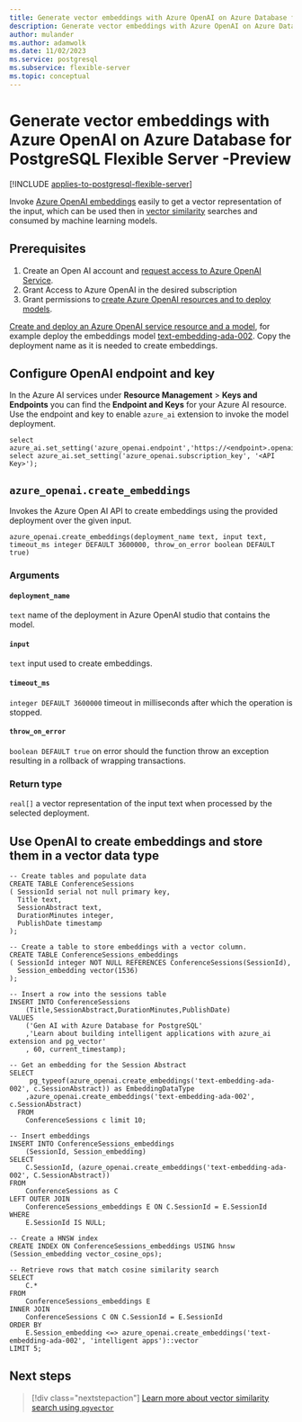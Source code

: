 ```yaml
---
title: Generate vector embeddings with Azure OpenAI on Azure Database for PostgreSQL Flexible Server -Preview
description: Generate vector embeddings with Azure OpenAI on Azure Database for PostgreSQL Flexible Server -Preview
author: mulander
ms.author: adamwolk
ms.date: 11/02/2023
ms.service: postgresql
ms.subservice: flexible-server
ms.topic: conceptual
---
```


# Generate vector embeddings with Azure OpenAI on Azure Database for PostgreSQL Flexible Server -Preview

[!INCLUDE [applies-to-postgresql-flexible-server](../includes/applies-to-postgresql-flexible-server.md)]

Invoke [Azure OpenAI embeddings](../../ai-services/openai/reference.md#embeddings) easily to get a vector representation of the input, which can be used then in [vector similarity](./how-to-use-pgvector.md) searches and consumed by machine learning models.

## Prerequisites

1. Create an Open AI account and [request access to Azure OpenAI Service](https://aka.ms/oai/access).
1. Grant Access to Azure OpenAI in the desired subscription  
1. Grant permissions to [create Azure OpenAI resources and to deploy models](../../ai-services/openai/how-to/role-based-access-control.md). 

[Create and deploy an Azure OpenAI service resource and a model](../../ai-services/openai/how-to/create-resource.md), for example deploy the embeddings model [text-embedding-ada-002](../../ai-services/openai/concepts/models.md#embeddings-models). Copy the deployment name as it is needed to create embeddings. 


## Configure OpenAI endpoint and key

In the Azure AI services under **Resource Management** > **Keys and Endpoints** you can find the **Endpoint and Keys** for your Azure AI resource. Use the endpoint and key to enable `azure_ai` extension to invoke the model deployment.

```postgresql
select azure_ai.set_setting('azure_openai.endpoint','https://<endpoint>.openai.azure.com'); 
select azure_ai.set_setting('azure_openai.subscription_key', '<API Key>'); 
```

## `azure_openai.create_embeddings`

Invokes the Azure Open AI API to create embeddings using the provided deployment over the given input.

```postgresql
azure_openai.create_embeddings(deployment_name text, input text, timeout_ms integer DEFAULT 3600000, throw_on_error boolean DEFAULT true)
```

### Arguments

#### `deployment_name`

`text` name of the deployment in Azure OpenAI studio that contains the model.

#### `input`

`text` input used to create embeddings.

#### `timeout_ms`

`integer DEFAULT 3600000` timeout in milliseconds after which the operation is stopped.

#### `throw_on_error`

`boolean DEFAULT true` on error should the function throw an exception resulting in a rollback of wrapping transactions.

### Return type

`real[]` a vector representation of the input text when processed by the selected deployment.

## Use OpenAI to create embeddings and store them in a vector data type

```postgresql
-- Create tables and populate data 
CREATE TABLE ConferenceSessions 
( SessionId serial not null primary key, 
  Title text, 
  SessionAbstract text, 
  DurationMinutes integer, 
  PublishDate timestamp
); 

-- Create a table to store embeddings with a vector column. 
CREATE TABLE ConferenceSessions_embeddings 
( SessionId integer NOT NULL REFERENCES ConferenceSessions(SessionId), 
  Session_embedding vector(1536) 
); 

-- Insert a row into the sessions table 
INSERT INTO ConferenceSessions
    (Title,SessionAbstract,DurationMinutes,PublishDate)  
VALUES
    ('Gen AI with Azure Database for PostgreSQL' 
    ,'Learn about building intelligent applications with azure_ai extension and pg_vector'  
    , 60, current_timestamp); 
 
-- Get an embedding for the Session Abstract 
SELECT
     pg_typeof(azure_openai.create_embeddings('text-embedding-ada-002', c.SessionAbstract)) as EmbeddingDataType 
    ,azure_openai.create_embeddings('text-embedding-ada-002', c.SessionAbstract) 
  FROM
    ConferenceSessions c limit 10; 

-- Insert embeddings  
INSERT INTO ConferenceSessions_embeddings
    (SessionId, Session_embedding) 
SELECT
    C.SessionId, (azure_openai.create_embeddings('text-embedding-ada-002', C.SessionAbstract)) 
FROM
    ConferenceSessions as C   
LEFT OUTER JOIN
    ConferenceSessions_embeddings E ON C.SessionId = E.SessionId 
WHERE
    E.SessionId IS NULL; 

-- Create a HNSW index 
CREATE INDEX ON ConferenceSessions_embeddings USING hnsw (Session_embedding vector_cosine_ops); 

-- Retrieve rows that match cosine similarity search 
SELECT
    C.*
FROM
    ConferenceSessions_embeddings E 
INNER JOIN
    ConferenceSessions C ON C.SessionId = E.SessionId 
ORDER BY
    E.Session_embedding <=> azure_openai.create_embeddings('text-embedding-ada-002', 'intelligent apps')::vector 
LIMIT 5; 
```

## Next steps

> [!div class="nextstepaction"]
> [Learn more about vector similarity search using `pgvector`](./how-to-use-pgvector.md)